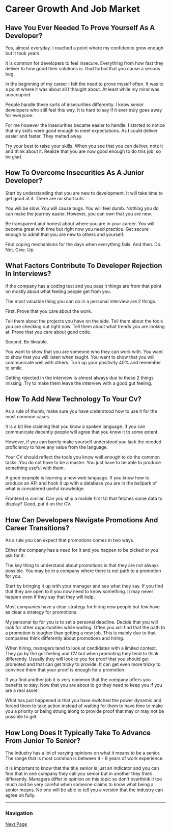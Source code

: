 # Career Growth And Job Market

## Have You Ever Needed To Prove Yourself As A Developer?

Yes, almost everyday.
I reached a point where my confidence grew enough but it took years.

It is common for developers to feel insecure.
Everything from how fast they deliver to how good their solutions is.
God forbid that you cause a serious bug.

In the beginning of my career I felt the need to prove myself often.
It was to a point where it was about all I thought about.
At least while my mind was unoccupied.

People handle these sorts of insecurities differently.
I know senior developers who still feel this way.
It is hard to say if it ever truly goes away for everyone.

For me however the insecurities became easier to handle.
I started to notice that my skills were good enough to meet expectations.
As I could deliver easier and faster. They melted away.

Try your best to raise your skills.
When you see that you can deliver, note it and think about it.
Realize that you are now good enough to do this job, so be glad.

## How To Overcome Insecurities As A Junior Developer?

Start by understanding that you are new to development.
It will take time to get good at it. There are no shortcuts.

You will be slow. You will cause bugs. You will feel dumb.
Nothing you do can make the journey easier.
However, you can own that you are new.

Be transparent and honest about where you are in your career.
You will become great with time but right now you need practice.
Get secure enough to admit that you are new to others and yourself.

Find coping mechanisms for the days when everything fails.
And then.
Do. Not. Give. Up.

## What Factors Contribute To Developer Rejection In Interviews?

If the company has a coding test and you pass it things are from
that point on mostly about what feeling people get from you.

The most valuable thing you can do in a personal interview are 2 things.

First. Prove that you care about the work.

Tell them about the projects you have on the side.
Tell them about the tools you are checking out right now.
Tell them about what trends you are looking at.
Prove that you care about good code.

Second. Be likeable.

You want to show that you are someone who they can work with.
You want to show that you will listen when taught.
You want to show that you will communicate well with others.
Turn up your positivity 40% and remember to smile.

Getting rejected in the interview is almost always
due to these 2 things missing.
Try to make them leave the interview with a good gut feeling.

## How To Add New Technology To Your Cv?

As a rule of thumb, make sure you have understood how to use it for
the most common cases.

It is a bit like claiming that you know a spoken language.
If you can communicate decently people will agree that you know it
to some extent.

However, if you can barely make yourself understood you lack the
needed proficiency to have any value from the language.

Your CV should reflect the tools you know well enough to do the
common tasks. You do not have to be a master.
You just have to be able to produce something useful with them.

A good example is learning a new web language. If you know how to
produce an API and hook it up with a database you are in the ballpark
of what is considered useful knowledge.

Frontend is similar. Can you ship a mobile first UI that fetches
some data to display? Good, put it on the CV.

## How Can Developers Navigate Promotions And Career Transitions?

As a rule you can expect that promotions comes in two ways.

Either the company has a need for it and you happen to be picked
or you ask for it.

The key thing to understand about promotions is that they are not
always possible. You may be in a company where there is not path
to a promotion for you.

Start by bringing it up with your manager and see what they say.
If you find that they are open to it you now need to know something.
It may never happen even if they say that they will help.

Most companies have a clear strategy for hiring new people
but few have as clear a strategy for promotions.

My personal tip for you is to set a personal deadline. Decide
that you will look for other opportunities while waiting.
Often you will find that the path to a promotion is tougher
than getting a new job. This is mainly due to that companies
think differently about promotions and hiring.

When hiring, managers tend to look at candidates with a limited context.
They go by the gut feeling and CV but when promoting they tend
to think differently. Usually they will look to you for proof
that you should get promoted and that can get tricky to provide.
It can get even more tricky to convince them that your proof
is enough for a promotion.

If you find another job it is very common that the company
offers you benefits to stay. Now that you are about to go they need
to keep you if you are a real asset.

What has just happened is that you have switched the
power dynamic and forced them to take action instead
of waiting for them to have time to make you a priority
or being strung along to provide proof that may or may
not be possible to get.

## How Long Does It Typically Take To Advance From Junior To Senior?

The industry has a lot of varying opinions on what it means to be
a senior. The range that is most common is between 4 - 8 years
of work experience.

It is important to know that the title senior is just an indicator
and you can find that in one company they call you senior but
in another they think differently. Managers differ in opinion
on this topic so don't overthink it too much and be very
careful when someone claims to know what being a senior means.
No one will be able to tell you a version that the industry can
agree on fully.

---

### Navigation

[Next Page](career_growth_and_job_market/page_001.md)
